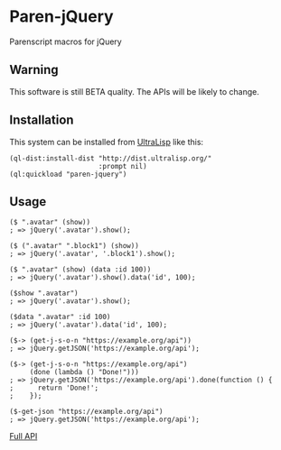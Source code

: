 # Paren-jQuery

Parenscript macros for jQuery

## Warning

This software is still BETA quality. The APIs will be likely to change.

## Installation

This system can be installed from [UltraLisp](https://ultralisp.org/) like this:

```common-lisp
(ql-dist:install-dist "http://dist.ultralisp.org/"
                      :prompt nil)
(ql:quickload "paren-jquery")
```

## Usage

```common-lisp
($ ".avatar" (show))
; => jQuery('.avatar').show();

($ (".avatar" ".block1") (show))
; => jQuery('.avatar', '.block1').show();

($ ".avatar" (show) (data :id 100))
; => jQuery('.avatar').show().data('id', 100);

($show ".avatar")
; => jQuery('.avatar').show();

($data ".avatar" :id 100)
; => jQuery('.avatar').data('id', 100);

($-> (get-j-s-o-n "https://example.org/api"))
; => jQuery.getJSON('https://example.org/api');

($-> (get-j-s-o-n "https://example.org/api") 
     (done (lambda () "Done!")))
; => jQuery.getJSON('https://example.org/api').done(function () {
;      return 'Done!';
;    });

($-get-json "https://example.org/api")
; => jQuery.getJSON('https://example.org/api');

```

[Full API]()
